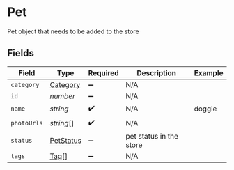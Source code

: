 # Pet

Pet object that needs to be added to the store


## Fields

| Field                                         | Type                                          | Required                                      | Description                                   | Example                                       |
| --------------------------------------------- | --------------------------------------------- | --------------------------------------------- | --------------------------------------------- | --------------------------------------------- |
| `category`                                    | [Category](../../models/shared/category.md)   | :heavy_minus_sign:                            | N/A                                           |                                               |
| `id`                                          | *number*                                      | :heavy_minus_sign:                            | N/A                                           |                                               |
| `name`                                        | *string*                                      | :heavy_check_mark:                            | N/A                                           | doggie                                        |
| `photoUrls`                                   | *string*[]                                    | :heavy_check_mark:                            | N/A                                           |                                               |
| `status`                                      | [PetStatus](../../models/shared/petstatus.md) | :heavy_minus_sign:                            | pet status in the store                       |                                               |
| `tags`                                        | [Tag](../../models/shared/tag.md)[]           | :heavy_minus_sign:                            | N/A                                           |                                               |